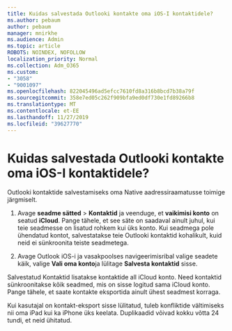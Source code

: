 ```yaml
---
title: Kuidas salvestada Outlooki kontakte oma iOS-I kontaktidele?
ms.author: pebaum
author: pebaum
manager: mnirkhe
ms.audience: Admin
ms.topic: article
ROBOTS: NOINDEX, NOFOLLOW
localization_priority: Normal
ms.collection: Adm_O365
ms.custom:
- "3058"
- "9001097"
ms.openlocfilehash: 822045496ad5efcc7610fd8a316b8bcd7b38a79f
ms.sourcegitcommit: 358e7ed05c262f909bfa9ed0df730e1fd89266b8
ms.translationtype: MT
ms.contentlocale: et-EE
ms.lasthandoff: 11/27/2019
ms.locfileid: "39627770"
---
```

# <a name="how-do-i-save-my-outlook-contacts-to-my-ios-contacts-app"></a>Kuidas salvestada Outlooki kontakte oma iOS-I kontaktidele?

Outlooki kontaktide salvestamiseks oma Native aadressiraamatusse toimige järgmiselt.
 
1. Avage **seadme sätted** > **Kontaktid** ja veenduge, et **vaikimisi konto** on seatud **iCloud**. Pange tähele, et see säte on saadaval ainult juhul, kui teie seadmesse on lisatud rohkem kui üks konto. Kui seadmega pole ühendatud kontot, salvestatakse teie Outlooki kontaktid kohalikult, kuid neid ei sünkroonita teiste seadmetega.
 
2. Avage Outlook iOS-i ja vasakpoolses navigeerimisribal valige seadete käik, valige **Vali oma konto**ja lülitage **Salvesta kontaktid** sisse.
 
Salvestatud Kontaktid lisatakse kontaktide all iCloud konto. Need kontaktid sünkroonitakse kõik seadmed, mis on sisse logitud sama iCloud konto. Pange tähele, et saate kontakte eksportida ainult ühest seadmest korraga.
 
Kui kasutajal on kontakt-eksport sisse lülitatud, tuleb konfliktide vältimiseks nii oma iPad kui ka iPhone üks keelata. Duplikaadid võivad kokku võtta 24 tundi, et neid ühitatud.